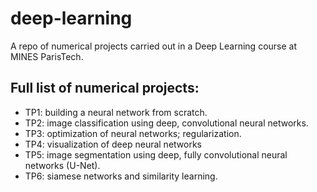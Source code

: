 # deep-learning

A repo of numerical projects carried out in a Deep Learning course at MINES ParisTech.

## Full list of numerical projects:

* TP1: building a neural network from scratch.
* TP2: image classification using deep, convolutional neural networks.
* TP3: optimization of neural networks; regularization.
* TP4: visualization of deep neural networks
* TP5: image segmentation using deep, fully convolutional neural networks (U-Net).
* TP6: siamese networks and similarity learning.